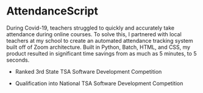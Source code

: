 # AttendanceScript

During Covid-19, teachers struggled to quickly and accurately take attendance during online courses. 
To solve this, I partnered with local teachers at my school to create an automated attendance tracking system built off of Zoom architecture. 
Built in Python, Batch, HTML, and CSS, my product resulted in significant time savings from as much as 5 minutes, to 5 seconds.

 - Ranked 3rd State TSA Software Development Competition

 - Qualification into National TSA Software Development Competition

